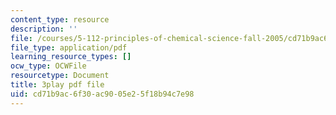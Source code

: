 ```yaml
---
content_type: resource
description: ''
file: /courses/5-112-principles-of-chemical-science-fall-2005/cd71b9ac6f30ac9005e25f18b94c7e98_mJAf9OYfLV8.pdf
file_type: application/pdf
learning_resource_types: []
ocw_type: OCWFile
resourcetype: Document
title: 3play pdf file
uid: cd71b9ac-6f30-ac90-05e2-5f18b94c7e98
---
```

